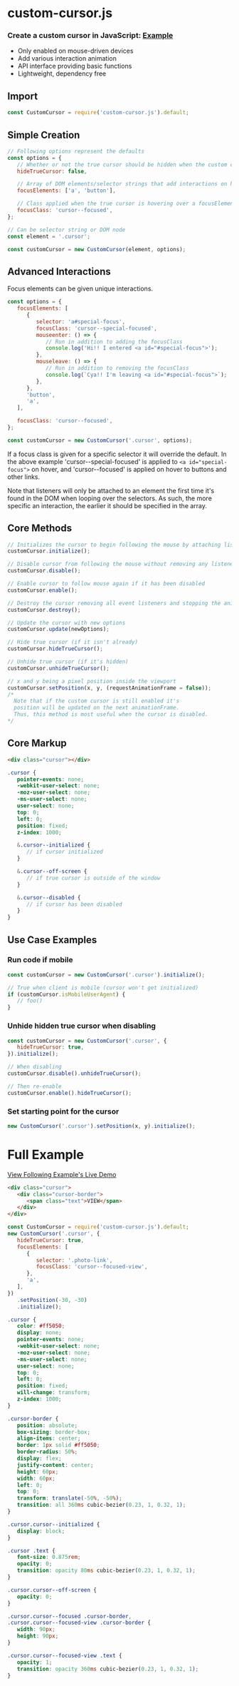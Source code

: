 # custom-cursor.js

### Create a custom cursor in JavaScript: <a href="https://seangrindal.github.io/custom-cursor-example/" target="_blank">Example</a>

-  Only enabled on mouse-driven devices
-  Add various interaction animation
-  API interface providing basic functions
-  Lightweight, dependency free

## Import

```js
const CustomCursor = require('custom-cursor.js').default;
```

## Simple Creation

```js
// Following options represent the defaults
const options = {
   // Whether or not the true cursor should be hidden when the custom cursor is initialized
   hideTrueCursor: false,

   // Array of DOM elements/selector strings that add interactions on hover
   focusElements: ['a', 'button'],

   // Class applied when the true cursor is hovering over a focusElement
   focusClass: 'cursor--focused',
};

// Can be selector string or DOM node
const element = '.cursor';

const customCursor = new CustomCursor(element, options);
```

## Advanced Interactions

Focus elements can be given unique interactions.

```js
const options = {
   focusElements: [
      {
         selector: 'a#special-focus',
         focusClass: 'cursor--special-focused',
         mouseenter: () => {
            // Run in addition to adding the focusClass
            console.log('Hi!! I entered <a id="#special-focus">');
         },
         mouseleave: () => {
            // Run in addition to removing the focusClass
            console.log(`Cya!! I'm leaving <a id="#special-focus">`);
         },
      },
      'button',
      'a',
   ],

   focusClass: 'cursor--focused',
};

const customCursor = new CustomCursor('.cursor', options);
```

If a focus class is given for a specific selector it will override the default. In the above example 'cursor--special-focused' is applied to `<a id="special-focus">` on hover, and 'cursor--focused' is applied on hover to buttons and other links.

Note that listeners will only be attached to an element the first time it's found in the DOM when looping over the selectors. As such, the more specific an interaction, the earlier it should be specified in the array.

## Core Methods

```js
// Initializes the cursor to begin following the mouse by attaching listeners and starting an animation loop
customCursor.initialize();

// Disable cursor from following the mouse without removing any listeners
customCursor.disable();

// Enable cursor to follow mouse again if it has been disabled
customCursor.enable();

// Destroy the cursor removing all event listeners and stopping the animation loop
customCursor.destroy();

// Update the cursor with new options
customCursor.update(newOptions);

// Hide true cursor (if it isn't already)
customCursor.hideTrueCursor();

// Unhide true cursor (if it's hidden)
customCursor.unhideTrueCursor();

// x and y being a pixel position inside the viewport
customCursor.setPosition(x, y, (requestAnimationFrame = false));
/* 
  Note that if the custom cursor is still enabled it's 
  position will be updated on the next animationFrame. 
  Thus, this method is most useful when the cursor is disabled. 
*/
```

## Core Markup

```html
<div class="cursor"></div>
```

```scss
.cursor {
   pointer-events: none;
   -webkit-user-select: none;
   -moz-user-select: none;
   -ms-user-select: none;
   user-select: none;
   top: 0;
   left: 0;
   position: fixed;
   z-index: 1000;

   &.cursor--initialized {
      // if cursor initialized
   }

   &.cursor--off-screen {
      // if true cursor is outside of the window
   }

   &.cursor--disabled {
      // if cursor has been disabled
   }
}
```

## Use Case Examples

### Run code if mobile

```js
const customCursor = new CustomCursor('.cursor').initialize();

// True when client is mobile (cursor won't get initialized)
if (customCursor.isMobileUserAgent) {
   // foo()
}
```

### Unhide hidden true cursor when disabling

```js
const customCursor = new CustomCursor('.cursor', {
   hideTrueCursor: true,
}).initialize();

// When disabling
customCursor.disable().unhideTrueCursor();

// Then re-enable
customCursor.enable().hideTrueCursor();
```

### Set starting point for the cursor

```js
new CustomCursor('.cursor').setPosition(x, y).initialize();
```

# Full Example

<a href="https://seangrindal.github.io/custom-cursor-example/" target="_blank">View Following Example's Live Demo</a>

```html
<div class="cursor">
   <div class="cursor-border">
      <span class="text">VIEW</span>
   </div>
</div>
```

```js
const CustomCursor = require('custom-cursor.js').default;
new CustomCursor('.cursor', {
   hideTrueCursor: true,
   focusElements: [
      {
         selector: '.photo-link',
         focusClass: 'cursor--focused-view',
      },
      'a',
   ],
})
   .setPosition(-30, -30)
   .initialize();
```

```css
.cursor {
   color: #ff5050;
   display: none;
   pointer-events: none;
   -webkit-user-select: none;
   -moz-user-select: none;
   -ms-user-select: none;
   user-select: none;
   top: 0;
   left: 0;
   position: fixed;
   will-change: transform;
   z-index: 1000;
}

.cursor-border {
   position: absolute;
   box-sizing: border-box;
   align-items: center;
   border: 1px solid #ff5050;
   border-radius: 50%;
   display: flex;
   justify-content: center;
   height: 60px;
   width: 60px;
   left: 0;
   top: 0;
   transform: translate(-50%, -50%);
   transition: all 360ms cubic-bezier(0.23, 1, 0.32, 1);
}

.cursor.cursor--initialized {
   display: block;
}

.cursor .text {
   font-size: 0.875rem;
   opacity: 0;
   transition: opacity 80ms cubic-bezier(0.23, 1, 0.32, 1);
}

.cursor.cursor--off-screen {
   opacity: 0;
}

.cursor.cursor--focused .cursor-border,
.cursor.cursor--focused-view .cursor-border {
   width: 90px;
   height: 90px;
}

.cursor.cursor--focused-view .text {
   opacity: 1;
   transition: opacity 360ms cubic-bezier(0.23, 1, 0.32, 1);
}
```
